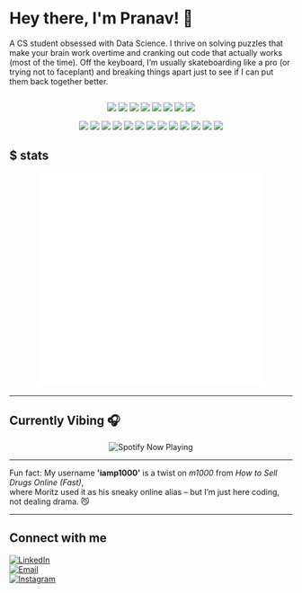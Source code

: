 # Hey there, I'm Pranav! 👋
A CS student obsessed with Data Science. I thrive on solving puzzles that make your brain work overtime and cranking out code that actually works (most of the time). Off the keyboard, I’m usually skateboarding like a pro (or trying not to faceplant) and breaking things apart just to see if I can put them back together better.  

##
<p align="center">
  <!-- Languages -->
  <img src="https://img.shields.io/badge/Python-3776AB?style=for-the-badge&logo=python&logoColor=white"/>
  <img src="https://img.shields.io/badge/Java-007396?style=for-the-badge&logo=java&logoColor=white"/>
  <img src="https://img.shields.io/badge/C-00599C?style=for-the-badge&logo=c&logoColor=white"/>
  <img src="https://img.shields.io/badge/C++-00599C?style=for-the-badge&logo=cplusplus&logoColor=white"/>
  <img src="https://img.shields.io/badge/R-276DC3?style=for-the-badge&logo=r&logoColor=white"/>
  <img src="https://img.shields.io/badge/JavaScript-F7DF1E?style=for-the-badge&logo=javascript&logoColor=black"/>
  <img src="https://img.shields.io/badge/HTML5-E34F26?style=for-the-badge&logo=html5&logoColor=white"/>
  <img src="https://img.shields.io/badge/CSS3-1572B6?style=for-the-badge&logo=css3&logoColor=white"/>
</p>

<p align="center">
  <!-- Tools & Frameworks -->
  <img src="https://img.shields.io/badge/Bootstrap-7952B3?style=for-the-badge&logo=bootstrap&logoColor=white"/>
  <img src="https://img.shields.io/badge/Tailwind_CSS-38B2AC?style=for-the-badge&logo=tailwind-css&logoColor=white"/>
  <img src="https://img.shields.io/badge/React-61DAFB?style=for-the-badge&logo=react&logoColor=black"/>
  <img src="https://img.shields.io/badge/Node.js-339933?style=for-the-badge&logo=node.js&logoColor=white"/>
  <img src="https://img.shields.io/badge/Flask-000000?style=for-the-badge&logo=flask&logoColor=white"/>
  <img src="https://img.shields.io/badge/Git-F05032?style=for-the-badge&logo=git&logoColor=white"/>
  <img src="https://img.shields.io/badge/GitHub-181717?style=for-the-badge&logo=github&logoColor=white"/>
  <img src="https://img.shields.io/badge/Pandas-150458?style=for-the-badge&logo=pandas&logoColor=white"/>
  <img src="https://img.shields.io/badge/NumPy-013243?style=for-the-badge&logo=numpy&logoColor=white"/>
  <img src="https://img.shields.io/badge/TensorFlow-FF6F00?style=for-the-badge&logo=tensorflow&logoColor=white"/>
  <img src="https://img.shields.io/badge/MySQL-4479A1?style=for-the-badge&logo=mysql&logoColor=white"/>
  <img src="https://img.shields.io/badge/Android_Studio-3DDC84?style=for-the-badge&logo=androidstudio&logoColor=white"/>
  <img src="https://img.shields.io/badge/Figma-F24E1E?style=for-the-badge&logo=figma&logoColor=white"/>
</p>

 ## $ stats  
<p align="center">
  <img src="https://raw.githubusercontent.com/iamp1000/iamp1000/main/github-metrics.svg" alt="GitHub Metrics" width="80%">
</p>

---

## Currently Vibing 🎧  
<p align="center">
  <img src="https://spotify-github-profile.vercel.app/api/view?uid=31yourspotifyuseridhere&cover_image=true&theme=dark&bar_color=53d76c&bar_color_cover=false" alt="Spotify Now Playing" />
</p>

---

Fun fact: My username **'iamp1000'** is a twist on *m1000* from *How to Sell Drugs Online (Fast)*,  
where Moritz used it as his sneaky online alias – but I’m just here coding, not dealing drama. 😼  

---

## Connect with me  
[![LinkedIn](https://img.shields.io/badge/LinkedIn-0A66C2?style=flat-square&logo=linkedin&logoColor=white)](https://www.linkedin.com/in/pranav-iamp1000/)  
[![Email](https://img.shields.io/badge/Email-D14836?style=flat-square&logo=gmail&logoColor=white)](mailto:pranav@example.com)  
[![Instagram](https://img.shields.io/badge/Instagram-E4405F?style=flat-square&logo=instagram&logoColor=white)](https://www.instagram.com/iamp1000/)  
